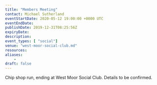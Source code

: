 ```yaml
---
title: "Members Meeting"
contact: Michael Sutherland
eventStartDate: 2020-05-12 19:00:00 +0000 UTC
eventEndDate:
publishDate: 2019-12-31T08:25:56Z
expiryDate:
description:
event_types: [ "social"] 
venue: "west-moor-social-club.md"
resources:
aliases:
    - 
draft: false
---
```


Chip shop run, ending at West Moor Social Club. Details to be confirmed.